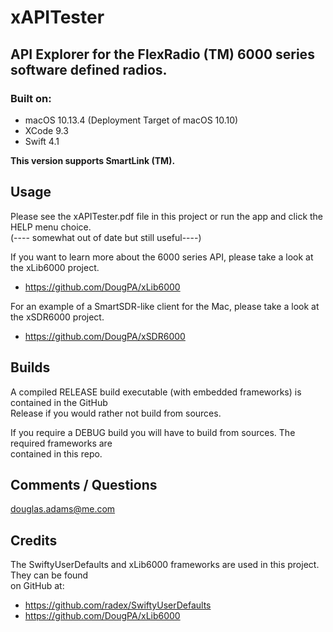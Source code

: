 # xAPITester
## API Explorer for the FlexRadio (TM) 6000 series software defined radios.

### Built on:
*  macOS 10.13.4 (Deployment Target of macOS 10.10)
*  XCode 9.3
* Swift 4.1


**This version supports SmartLink (TM).**


## Usage

Please see the xAPITester.pdf file in this project or run the app and click the HELP menu choice.  
(---- somewhat out of date but still useful----)  

If you want to learn more about the 6000 series API, please take a look at the xLib6000 project. 

* https://github.com/DougPA/xLib6000

For an example of a SmartSDR-like client for the Mac, please take a look at the xSDR6000 project.

* https://github.com/DougPA/xSDR6000


## Builds

A compiled RELEASE build executable (with  embedded frameworks) is contained in the GitHub  
Release if you would rather not build from sources.  

If you require a DEBUG build you will have to build from sources. The required frameworks are   
contained in this repo.


## Comments / Questions

douglas.adams@me.com


## Credits

The SwiftyUserDefaults and xLib6000 frameworks are used in this project. They can be found  
on GitHub at:  

* https://github.com/radex/SwiftyUserDefaults  
* https://github.com/DougPA/xLib6000  
